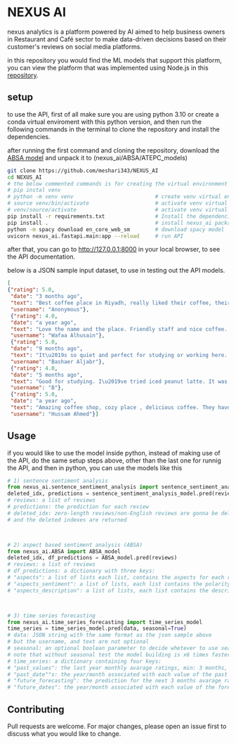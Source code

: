 # NEXUS AI

nexus analytics is a platform powered by AI aimed to help
business owners in Restaurant and Café sector to make data-driven
decisions based on their customer's reviews on social
media platforms.

in this repository you would find the ML models that support this platform, you can view the platform that was implemented using Node.js in this [repository](https://github.com/SimplyRayan/Nexus-Backend). 

## setup

to use the API, first of all make sure you are using python 3.10 or create a conda virtual enviroment with this python version, and then run the following commands in the terminal to clone the repository and install the dependencies.

after running the first command and cloning the repository, download the [ABSA model](https://drive.google.com/file/d/1uSpLTYWCDUMujGy-NqDu-nPhpyzZGRwv/view?usp=sharing) and unpack it to (nexus_ai/ABSA/ATEPC_models)
```bash
git clone https://github.com/meshari343/NEXUS_AI
cd NEXUS_AI
# the below commented commands is for creating the virtual environment and they are optional:
# pip instal venv
# python -m venv venv                          # create venv virtual environment
# source venv/bin/activate                     # activate venv virtual environment for (linux)
# venv/source/activate                         # activate venv virtual environment for (windows)
pip install -r requirements.txt                # Install the dependencies
pip install .                                  # install nexus_ai package
python -m spacy download en_core_web_sm        # download spacy model
uvicorn nexus_ai.fastapi.main:app --reload     # run API
```
after that, you can go to http://127.0.0.1:8000 in your local browser, to see the API documentation.

below is a JSON sample input dataset, to use in testing out the API models.
```json
[
{"rating": 5.0,
 "date": "3 months ago",
 "text": "Best coffee place in Riyadh, really liked their coffee, their staff, the atmosphere is quite good to!",
 "username": "Anonymous"},
 {"rating": 4.0,
 "date": "a year ago",
 "text": "Love the name and the place. Friendly staff and nice coffee. Good place to study and work. There is wifi. I liked the colors of the ceramic cups but they should get the perfect size for the flat white. They served my flat white in a large cup \u201c latte cup\u201d",
 "username": "Wafaa Alhusain"},
 {"rating": 5.0,
 "date": "9 months ago",
 "text": "It\u2019s so quiet and perfect for studying or working here. The staff is friendly and very helpful. Try their honey cake & caramel bites, sooo good!.",
 "username": "Bashaer Aljabr"},
 {"rating": 4.0,
 "date": "5 months ago",
 "text": "Good for studying. I\u2019ve tried iced peanut latte. It was good but there is no taste of peanut butter. They have free internet access. They don\u2019t have almond milk. The sweets are below average. You can book a meeting room.",
 "username": "B"},
 {"rating": 5.0,
 "date": "a year ago",
 "text": "Amazing coffee shop, cozy place , delicious coffee. They have workstations and meeting rooms, the place just speaks productivity, great for doing work or studying ! Definitely coming back .",
 "username": "Hussam Ahmed"}]
```

## Usage

if you would like to use the model inside python, instead of making use of the API, do the same setup steps above, other than the last one for runnig the API, and then in python, you can use the models like this
```python
# 1) sentence sentiment analysis
from nexus_ai.sentence_sentiment_analysis import sentence_sentiment_analysis_model
deleted_idx, predictions = sentence_sentiment_analysis_model.pred(reviews)
# reviews: a list of reviews
# predictions: the prediction for each review 
# deleted_idx: zero-length reviews/non-English reviews are gonna be deleted 
# and the deleted indexes are returned 



# 2) aspect based sentiment analysis (ABSA)
from nexus_ai.ABSA import ABSA_model
deleted_idx, df_predictions = ABSA_model.pred(reviews)
# reviews: a list of reviews
# df_predictions: a dictionary with three keys: 
# "aspects": a list of lists each list, contains the aspects for each review
# "aspects_sentiment": a list of lists, each list contains the polarity for each aspect
# "aspects_description": a list of lists, each list contains the description for each aspect



# 3) time series forecasting 
from nexus_ai.time_series_forecasting import time_series_model
time_series = time_series_model.pred(data, seasonal=True)
# data: JSON string with the same format as the json sample above 
# but the username, and text are not optional
# seasonal: an optional boolean parameter to decide whetever to use seasonal_test 
# note that without seasonal test the model building is x6 times faster
# time_series: a dictionary containing four keys:
# "past_values": the last year monthly avarage ratings, min: 3 months, max: 12 months
# "past_date""s: the year/month associated with each value of the past
# "future_forecasting": the prediction for the next 3 months avarage ratings
# "future_dates": the year/month associated with each value of the forecasted future
```


## Contributing
Pull requests are welcome. For major changes, please open an issue first to discuss what you would like to change.